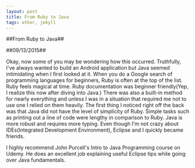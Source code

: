 ```yaml
---
layout: post
title: From Ruby to Java
tags: other, jekyll
---
```


##From Ruby to Java##

##09/13/2015##

Okay, now some of you may be wondering how this occurred. Truthfully, I've always wanted to build an Android application but Java seemed intimidating when I first looked at it. When you do a Google search of programming languages for beginners, Ruby is often at the top of the list. Ruby feels magical at time. Ruby documentation was beginner friendly(Yep, I realize this now after diving into Java.) There was also a built-in method for nearly everything and unless I was in a situation that required me not to use one I relied on them heavily. The first thing I noticed right off the back was that Java did not have the level of simplicity of Ruby. Simple tasks such as printing out a line of code were lengthy in comparison to Ruby. Java is more robust and requires more typing. Even though I'm not crazy about IDEs(Integrated Development Environment), Eclipse and I quickly became friends.

I highly recommend John Purcell's Intro to Java Programming course on Udemy. He does an excellent job explaining useful Eclipse tips while going over Java fundamentals.